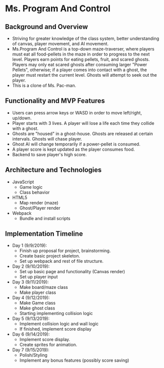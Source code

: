 
# Ms. Program And Control

## Background and Overview

* Striving for greater knowledge of the class system, better understanding of canvas, player movement, and AI movement.
* Ms.Program And Control is a top-down maze-traverser, where players must eat all food-pellets in the maze in order to progress to the next level.  Players earn points for eating pellets, fruit, and scared ghosts.  Players may only eat scared ghosts after consuming larger "Power Pellets", otherwise; if a player comes into contact with a ghost, the player must restart the current level.  Ghosts will attempt to seek out the player.
* This is a clone of Ms. Pac-man.

## Functionality and MVP Features

* Users can press arrow keys or WASD in order to move left/right, up/down.
* Player starts with 3 lives. A player will lose a life each time they collide with a ghost.
* Ghosts are "housed" in a ghost-house.  Ghosts are released at certain intervals.  Ghosts will chase player.
* Ghost AI will change temporarily if a power-pellet is consumed.
* A player score is kept updated as the player consumes food.
* Backend to save player's high score.

## Architecture and Technologies
* JavaScript
    * Game logic
    * Class behavior
* HTML5
    * Map render (maze)
    * Ghost/Player render
* Webpack
    * Bundle and install scripts
   
## Implementation Timeline

* Day 1 (9/9/2019):
    * Finish up proposal for project, brainstorming. 
    * Create basic project skeleton.
    * Set up webpack and rest of file structure.
* Day 2 (9/10/2019):
    * Set up basic page and functionality (Canvas render)
    * Set up player input
* Day 3 (9/11/2019):
    * Make board/maze class
    * Make player class
* Day 4 (9/12/2019):
    * Make Game class
    * Make ghost class
    * Starting implementing collision logic
* Day 5 (9/13/2019):
    * Implement collision logic and wall logic
    * If finished, implement score display
* Day 6 (9/14/2019):
    * Implement score display.
    * Create sprites for animation.
* Day 7 (9/15/2019):
    * Polish/Styling
    * Implement any bonus features (possibly score saving)
